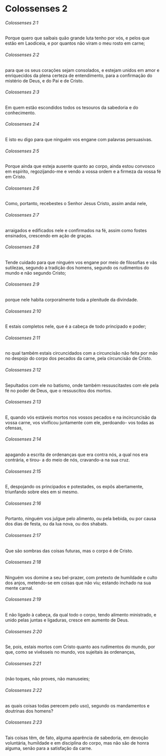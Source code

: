 # Colossenses 2

###### Colossenses 2:1

Porque quero que saibais quão grande luta tenho por vós, e pelos que estão em Laodiceia, e por quantos não viram o meu rosto em carne;

###### Colossenses 2:2

para que os seus corações sejam consolados, e estejam unidos em amor e enriquecidos da plena certeza de entendimento, para a confirmação do mistério de Deus, e do Pai e de Cristo.

###### Colossenses 2:3

Em quem estão escondidos todos os tesouros da sabedoria e do conhecimento.

###### Colossenses 2:4

E isto eu digo para que ninguém vos engane com palavras persuasivas.

###### Colossenses 2:5

Porque ainda que esteja ausente quanto ao corpo, ainda estou convosco em espírito, regozijando-me e vendo a vossa ordem e a firmeza da vossa fé em Cristo.

###### Colossenses 2:6

Como, portanto, recebestes o Senhor Jesus Cristo, assim andai nele,

###### Colossenses 2:7

arraigados e edificados nele e confirmados na fé, assim como fostes ensinados, crescendo em ação de graças.

###### Colossenses 2:8

Tende cuidado para que ninguém vos engane por meio de filosofias e vãs sutilezas, segundo a tradição dos homens, segundo os rudimentos do mundo e não segundo Cristo;

###### Colossenses 2:9

porque nele habita corporalmente toda a plenitude da divindade.

###### Colossenses 2:10

E estais completos nele, que é a cabeça de todo principado e poder;

###### Colossenses 2:11

no qual também estais circuncidados com a circuncisão não feita por mão no despojo do corpo dos pecados da carne, pela circuncisão de Cristo.

###### Colossenses 2:12

Sepultados com ele no batismo, onde também ressuscitastes com ele pela fé no poder de Deus, que o ressuscitou dos mortos.

###### Colossenses 2:13

E, quando vós estáveis mortos nos vossos pecados e na incircuncisão da vossa carne, vos vivificou juntamente com ele, perdoando- vos todas as ofensas,

###### Colossenses 2:14

apagando a escrita de ordenanças que era contra nós, a qual nos era contrária, e tirou- a do meio de nós, cravando-a na sua cruz.

###### Colossenses 2:15

E, despojando os principados e potestades, os expôs abertamente, triunfando sobre eles em si mesmo.

###### Colossenses 2:16

Portanto, ninguém vos julgue pelo alimento, ou pela bebida, ou por causa dos dias de festa, ou da lua nova, ou dos shabats.

###### Colossenses 2:17

Que são sombras das coisas futuras, mas o corpo é de Cristo.

###### Colossenses 2:18

Ninguém vos domine a seu bel-prazer, com pretexto de humildade e culto dos anjos, metendo-se em coisas que não viu; estando inchado na sua mente carnal.

###### Colossenses 2:19

E não ligado à cabeça, da qual todo o corpo, tendo alimento ministrado, e unido pelas juntas e ligaduras, cresce em aumento de Deus.

###### Colossenses 2:20

Se, pois, estais mortos com Cristo quanto aos rudimentos do mundo, por que, como se vivêsseis no mundo, vos sujeitais às ordenanças,

###### Colossenses 2:21

(não toques, não proves, não manuseies;

###### Colossenses 2:22

as quais coisas todas perecem pelo uso), segundo os mandamentos e doutrinas dos homens?

###### Colossenses 2:23

Tais coisas têm, de fato, alguma aparência de sabedoria, em devoção voluntária, humildade e em disciplina do corpo, mas não são de honra alguma, senão para a satisfação da carne.

